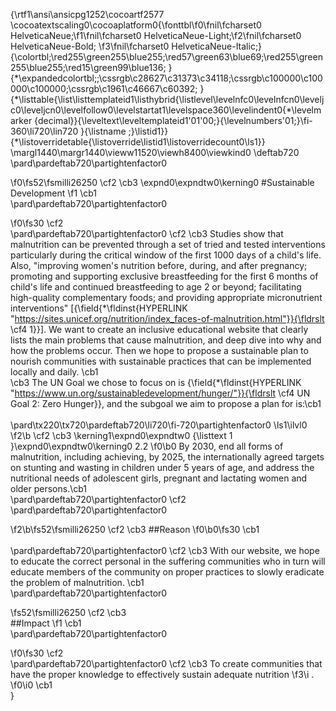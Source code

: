 {\rtf1\ansi\ansicpg1252\cocoartf2577
\cocoatextscaling0\cocoaplatform0{\fonttbl\f0\fnil\fcharset0 HelveticaNeue;\f1\fnil\fcharset0 HelveticaNeue-Light;\f2\fnil\fcharset0 HelveticaNeue-Bold;
\f3\fnil\fcharset0 HelveticaNeue-Italic;}
{\colortbl;\red255\green255\blue255;\red57\green63\blue69;\red255\green255\blue255;\red15\green99\blue136;
}
{\*\expandedcolortbl;;\cssrgb\c28627\c31373\c34118;\cssrgb\c100000\c100000\c100000;\cssrgb\c1961\c46667\c60392;
}
{\*\listtable{\list\listtemplateid1\listhybrid{\listlevel\levelnfc0\levelnfcn0\leveljc0\leveljcn0\levelfollow0\levelstartat1\levelspace360\levelindent0{\*\levelmarker \{decimal\}}{\leveltext\leveltemplateid1\'01\'00;}{\levelnumbers\'01;}\fi-360\li720\lin720 }{\listname ;}\listid1}}
{\*\listoverridetable{\listoverride\listid1\listoverridecount0\ls1}}
\margl1440\margr1440\vieww11520\viewh8400\viewkind0
\deftab720
\pard\pardeftab720\partightenfactor0

\f0\fs52\fsmilli26250 \cf2 \cb3 \expnd0\expndtw0\kerning0
#Sustainable Development 
\f1 \cb1 \
\pard\pardeftab720\partightenfactor0

\f0\fs30 \cf2 \
\pard\pardeftab720\partightenfactor0
\cf2 \cb3 Studies show that malnutrition can be prevented through a set of tried and tested interventions particularly during the critical window of the first 1000 days of a child's life. Also, "improving women's nutrition before, during, and after pregnancy; promoting and supporting exclusive breastfeeding for the first 6 months of child's life and continued breastfeeding to age 2 or beyond; facilitating high-quality complementary foods; and providing appropriate micronutrient interventions" [{\field{\*\fldinst{HYPERLINK "https://sites.unicef.org/nutrition/index_faces-of-malnutrition.html"}}{\fldrslt \cf4 1}}]. We want to create an inclusive educational website that clearly lists the main problems that cause malnutrition, and deep dive into why and how the problems occur. Then we hope to propose a sustainable plan to nourish communities with sustainable practices that can be implemented locally and daily.  \cb1 \
\cb3 The UN Goal we chose to focus on is {\field{\*\fldinst{HYPERLINK "https://www.un.org/sustainabledevelopment/hunger/"}}{\fldrslt \cf4 UN Goal 2: Zero Hunger}}, and the subgoal we aim to propose a plan for is:\cb1 \
\
\pard\tx220\tx720\pardeftab720\li720\fi-720\partightenfactor0
\ls1\ilvl0
\f2\b \cf2 \cb3 \kerning1\expnd0\expndtw0 {\listtext	1	}\expnd0\expndtw0\kerning0
2.2
\f0\b0  By 2030, end all forms of malnutrition, including achieving, by 2025, the internationally agreed targets on stunting and wasting in children under 5 years of age, and address the nutritional needs of adolescent girls, pregnant and lactating women and older persons.\cb1 \
\pard\pardeftab720\partightenfactor0
\cf2 \
\pard\pardeftab720\partightenfactor0

\f2\b\fs52\fsmilli26250 \cf2 \cb3 ##Reason
\f0\b0\fs30 \cb1 \
\
\pard\pardeftab720\partightenfactor0
\cf2 \cb3 With our website, we hope to educate the correct personal in the suffering communities who in turn will educate members of the community on proper practices to slowly eradicate the problem of malnutrition. \cb1 \
\pard\pardeftab720\partightenfactor0

\fs52\fsmilli26250 \cf2 \cb3 \
##Impact
\f1 \cb1 \
\pard\pardeftab720\partightenfactor0

\f0\fs30 \cf2 \
\pard\pardeftab720\partightenfactor0
\cf2 \cb3 To create communities that have the proper knowledge to effectively sustain adequate nutrition
\f3\i .
\f0\i0 \cb1 \
}